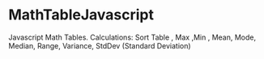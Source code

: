 # MathTableJavascript
Javascript Math Tables.  Calculations: Sort Table , Max ,Min , Mean, Mode, Median, Range, Variance, StdDev (Standard Deviation)
